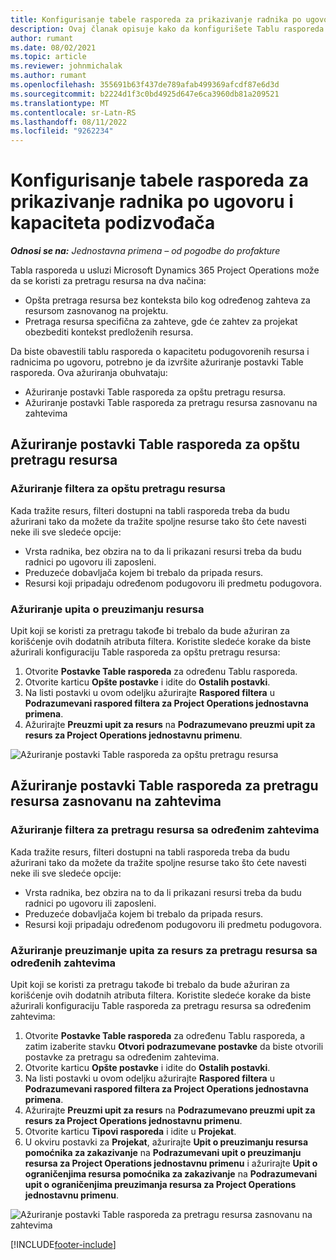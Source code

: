```yaml
---
title: Konfigurisanje tabele rasporeda za prikazivanje radnika po ugovoru i kapaciteta podizvođača
description: Ovaj članak opisuje kako da konfigurišete Tablu rasporeda u usluzi Microsoft Dynamics 365 Project Operations da biste prikazali podugovoreni kapacitet prilikom određivanja osoblja za zahteve za resursima.
author: rumant
ms.date: 08/02/2021
ms.topic: article
ms.reviewer: johnmichalak
ms.author: rumant
ms.openlocfilehash: 355691b63f437de789afab499369afcdf87e6d3d
ms.sourcegitcommit: b2224d1f3c0bd4925d647e6ca3960db81a209521
ms.translationtype: MT
ms.contentlocale: sr-Latn-RS
ms.lasthandoff: 08/11/2022
ms.locfileid: "9262234"
---
```

# <a name="configure-schedule-board-to-show-contract-workers-and-subcontracted-capacity"></a>Konfigurisanje tabele rasporeda za prikazivanje radnika po ugovoru i kapaciteta podizvođača 

_**Odnosi se na:** Jednostavna primena – od pogodbe do profakture_

Tabla rasporeda u usluzi Microsoft Dynamics 365 Project Operations može da se koristi za pretragu resursa na dva načina:

- Opšta pretraga resursa bez konteksta bilo kog određenog zahteva za resursom zasnovanog na projektu.
- Pretraga resursa specifična za zahteve, gde će zahtev za projekat obezbediti kontekst predloženih resursa.

Da biste obavestili tablu rasporeda o kapacitetu podugovorenih resursa i radnicima po ugovoru, potrebno je da izvršite ažuriranje postavki Table rasporeda. Ova ažuriranja obuhvataju: 
- Ažuriranje postavki Table rasporeda za opštu pretragu resursa.
- Ažuriranje postavki Table rasporeda za pretragu resursa zasnovanu na zahtevima

## <a name="update-schedule-board-settings-for-general-resource-search"></a>Ažuriranje postavki Table rasporeda za opštu pretragu resursa
### <a name="update-filters-for-general-resource-search"></a>Ažuriranje filtera za opštu pretragu resursa
Kada tražite resurs, filteri dostupni na tabli rasporeda treba da budu ažurirani tako da možete da tražite spoljne resurse tako što ćete navesti neke ili sve sledeće opcije:
  - Vrsta radnika, bez obzira na to da li prikazani resursi treba da budu radnici po ugovoru ili zaposleni.
  - Preduzeće dobavljača kojem bi trebalo da pripada resurs.
  - Resursi koji pripadaju određenom podugovoru ili predmetu podugovora.
    
### <a name="update-retrieve-resource-query"></a>Ažuriranje upita o preuzimanju resursa
Upit koji se koristi za pretragu takođe bi trebalo da bude ažuriran za korišćenje ovih dodatnih atributa filtera. Koristite sledeće korake da biste ažurirali konfiguraciju Table rasporeda za opštu pretragu resursa:  
1. Otvorite **Postavke Table rasporeda** za određenu Tablu rasporeda.
2. Otvorite karticu **Opšte postavke** i idite do **Ostalih postavki**.
3. Na listi postavki u ovom odeljku ažurirajte **Raspored filtera** u **Podrazumevani raspored filtera za Project Operations jednostavna primena**.
4. Ažurirajte **Preuzmi upit za resurs** na **Podrazumevano preuzmi upit za resurs za Project Operations jednostavnu primenu**.

![Ažuriranje postavki Table rasporeda za opštu pretragu resursa](../media/BoardSettings.png)  

## <a name="update-schedule-board-settings-for-requirementbased-resource-search"></a>Ažuriranje postavki Table rasporeda za pretragu resursa zasnovanu na zahtevima
### <a name="update-filters-for-requirement-specific-resource-search"></a>Ažuriranje filtera za pretragu resursa sa određenim zahtevima 
Kada tražite resurs, filteri dostupni na tabli rasporeda treba da budu ažurirani tako da možete da tražite spoljne resurse tako što ćete navesti neke ili sve sledeće opcije:
 - Vrsta radnika, bez obzira na to da li prikazani resursi treba da budu radnici po ugovoru ili zaposleni.
 - Preduzeće dobavljača kojem bi trebalo da pripada resurs.
 - Resursi koji pripadaju određenom podugovoru ili predmetu podugovora.

### <a name="update-retrieve-resource-query-for-requirement-specific-resource-search"></a>Ažuriranje preuzimanje upita za resurs za pretragu resursa sa određenih zahtevima 
Upit koji se koristi za pretragu takođe bi trebalo da bude ažuriran za korišćenje ovih dodatnih atributa filtera. Koristite sledeće korake da biste ažurirali konfiguraciju Table rasporeda za pretragu resursa sa određenim zahtevima:

1. Otvorite **Postavke Table rasporeda** za određenu Tablu rasporeda, a zatim izaberite stavku **Otvori podrazumevane postavke** da biste otvorili postavke za pretragu sa određenim zahtevima.
2. Otvorite karticu **Opšte postavke** i idite do **Ostalih postavki**.
3. Na listi postavki u ovom odeljku ažurirajte **Raspored filtera** u **Podrazumevani raspored filtera za Project Operations jednostavna primena**.
4. Ažurirajte **Preuzmi upit za resurs** na **Podrazumevano preuzmi upit za resurs za Project Operations jednostavnu primenu**.
5. Otvorite karticu **Tipovi rasporeda** i idite u **Projekat**.
6. U okviru postavki za **Projekat**, ažurirajte **Upit o preuzimanju resursa pomoćnika za zakazivanje** na **Podrazumevani upit o preuzimanju resursa za Project Operations jednostavnu primenu** i ažurirajte **Upit o ograničenjima resursa pomoćnika za zakazivanje** na **Podrazumevani upit o ograničenjima preuzimanja resursa za Project Operations jednostavnu primenu**.

![Ažuriranje postavki Table rasporeda za pretragu resursa zasnovanu na zahtevima](../media/SASettings.png)  

[!INCLUDE[footer-include](../../includes/footer-banner.md)]
